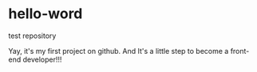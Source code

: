 # hello-word
test repository

Yay, it's my first project on github. And It's a little step to become a front-end developer!!!
